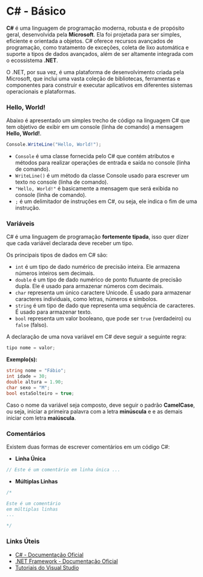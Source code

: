 # C# - Básico

**C#** é uma linguagem de programação moderna, robusta e de propósito geral, desenvolvida pela **Microsoft**. Ela foi projetada para ser simples, eficiente e orientada a objetos. C# oferece recursos avançados de programação, como tratamento de exceções, coleta de lixo automática e suporte a tipos de dados avançados, além de ser altamente integrada com o ecossistema **.NET**.

O .NET, por sua vez, é uma plataforma de desenvolvimento criada pela Microsoft, que inclui uma vasta coleção de bibliotecas, ferramentas e componentes para construir e executar aplicativos em diferentes sistemas operacionais e plataformas.

### Hello, World!

Abaixo é apresentado um simples trecho de código na linguagem C# que tem objetivo de exibir em um console (linha de comando) a mensagem **Hello, World!**.

```C#
Console.WriteLine("Hello, World!");
```

- ``Console`` é uma classe fornecida pelo C# que contém atributos e métodos para realizar operações de entrada e saída no console (linha de comando).
- ``WriteLine()`` é um método da classe Console usado para escrever um texto no console (linha de comando).
- ``"Hello, World!"`` é basicamente a mensagem que será exibida no console (linha de comando).
- ``;`` é um delimitador de instruções em C#, ou seja, ele indica o fim de uma instrução.

### Variáveis

C# é uma linguagem de programação **fortemente tipada**, isso quer dizer que cada variável declarada deve receber um tipo.

Os principais tipos de dados em C# são:

- ``int`` é um tipo de dado numérico de precisão inteira. Ele armazena números inteiros sem decimais.
- ``double`` é um tipo de dado numérico de ponto flutuante de precisão dupla. Ele é usado para armazenar números com decimais.
- ``char`` representa um único caractere Unicode. É usado para armazenar caracteres individuais, como letras, números e símbolos.
- ``string`` é um tipo de dado que representa uma sequência de caracteres. É usado para armazenar texto.
- ``bool`` representa um valor booleano, que pode ser ``true`` (verdadeiro) ou ``false`` (falso).

A declaração de uma nova variável em C# deve seguir a seguinte regra:

```C#
tipo nome = valor;
```

**Exemplo(s):**

```C#
string nome = "Fábio";
int idade = 30;
double altura = 1.90;
char sexo = "M";
bool estaSolteiro = true;
```

Caso o nome da variável seja composto, deve seguir o padrão **CamelCase**, ou seja, iniciar a primeira palavra com a letra **minúscula** e e as demais iniciar com letra **maiúscula**.

### Comentários

Existem duas formas de escrever comentários em um código C#:

- **Linha Única**

```C#
// Este é um comentário em linha única ...
```

- **Múltiplas Linhas**

```C#
/*

Este é um comentário
em múltiplas linhas
...

*/
```

### Links Úteis

- [C# - Documentação Oficial](https://learn.microsoft.com/pt-br/dotnet/csharp/)
- [.NET Framework - Documentação Oficial](https://learn.microsoft.com/pt-br/dotnet/framework/)
- [Tutoriais do Visual Studio](https://learn.microsoft.com/pt-br/visualstudio/get-started/csharp/?view=vs-2022)